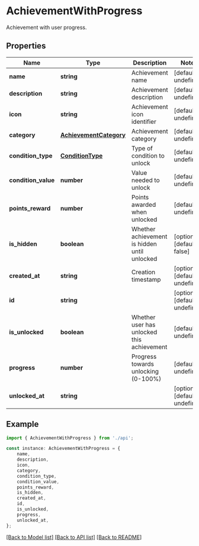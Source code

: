 # AchievementWithProgress

Achievement with user progress.

## Properties

Name | Type | Description | Notes
------------ | ------------- | ------------- | -------------
**name** | **string** | Achievement name | [default to undefined]
**description** | **string** | Achievement description | [default to undefined]
**icon** | **string** | Achievement icon identifier | [default to undefined]
**category** | [**AchievementCategory**](AchievementCategory.md) | Achievement category | [default to undefined]
**condition_type** | [**ConditionType**](ConditionType.md) | Type of condition to unlock | [default to undefined]
**condition_value** | **number** | Value needed to unlock | [default to undefined]
**points_reward** | **number** | Points awarded when unlocked | [default to undefined]
**is_hidden** | **boolean** | Whether achievement is hidden until unlocked | [optional] [default to false]
**created_at** | **string** | Creation timestamp | [optional] [default to undefined]
**id** | **string** |  | [optional] [default to undefined]
**is_unlocked** | **boolean** | Whether user has unlocked this achievement | [default to undefined]
**progress** | **number** | Progress towards unlocking (0-100%) | [default to undefined]
**unlocked_at** | **string** |  | [optional] [default to undefined]

## Example

```typescript
import { AchievementWithProgress } from './api';

const instance: AchievementWithProgress = {
    name,
    description,
    icon,
    category,
    condition_type,
    condition_value,
    points_reward,
    is_hidden,
    created_at,
    id,
    is_unlocked,
    progress,
    unlocked_at,
};
```

[[Back to Model list]](../README.md#documentation-for-models) [[Back to API list]](../README.md#documentation-for-api-endpoints) [[Back to README]](../README.md)
